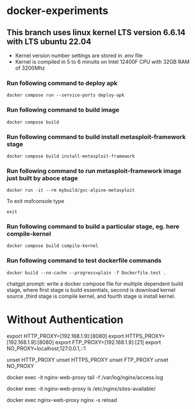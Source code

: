 # docker-experiments

## This branch uses linux kernel LTS version 6.6.14 with LTS ubuntu 22.04

- Kernel version number settings are stored in .env file
- Kernel is compiled in 5 to 6 minuits on Intel 12400F CPU with 32GB RAM of 3200Mhz

### Run following command to deploy apk 

```
docker compose run --service-ports deploy-apk
```

### Run following command to build image

```
docker compose build
```

### Run following command to build install metasploit-framework stage

```
docker compose build install-metasploit-framework
```

### Run following command to run metasploit-framework image just built by aboce stage

```
docker run -it --rm mybuild/gvc-alpine-metasploit 
```

To exit msfconsole type

```
exit
```

### Run following command to build a particular stage, eg. here compile-kernel

```
docker compose build compile-kernel
```

### Run following command to test dockerfile commands

```
docker build --no-cache --progress=plain -f Dockerfile.test .
```

chatgpt prompt:
write a docker compose file for multiple dependent build stage, where first stage is build essentials, second is download kernel source ,third stage is compile kernel, and fourth stage is install kernel.

# Without Authentication
export HTTP_PROXY=[192.168.1.9]:[8080]
export HTTPS_PROXY=[192.168.1.9]:[8080]
export FTP_PROXY=[192.168.1.9]:[21]
export NO_PROXY=localhost,127.0.0.1,::1


unset HTTP_PROXY
unset HTTPS_PROXY
unset FTP_PROXY
unset NO_PROXY


docker exec -it nginx-web-proxy tail -f /var/log/nginx/access.log

docker exec -it nginx-web-proxy ls /etc/nginx/sites-available/

docker exec nginx-web-proxy nginx -s reload